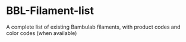 # BBL-Filament-list
A complete list of existing Bambulab filaments, with product codes and color codes (when available)
